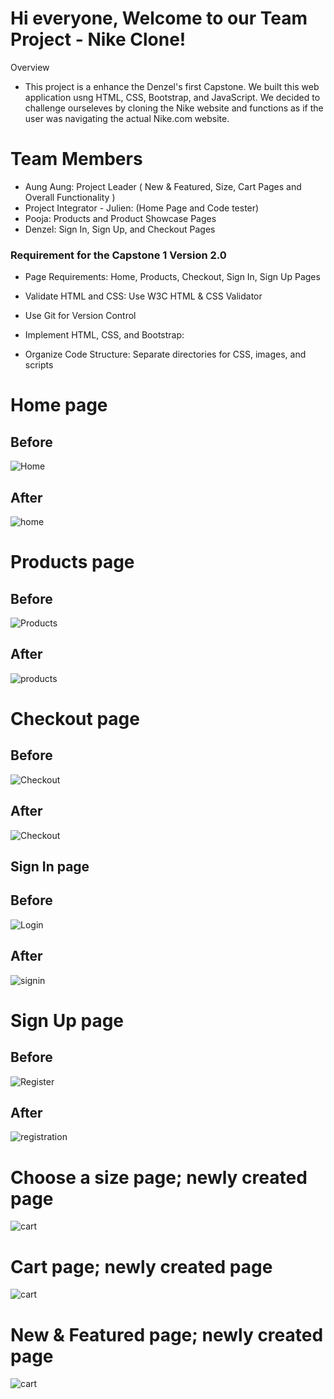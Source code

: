 # Hi everyone, Welcome to our Team Project - Nike Clone!

Overview
- This project is a enhance the Denzel's first Capstone. We built this web application usng HTML, CSS, Bootstrap, and JavaScript. We decided to challenge ourseleves by cloning the Nike website and functions as if the user was navigating the actual Nike.com website.

# Team Members
-  Aung Aung: Project Leader 
 ( New & Featured, Size, Cart Pages and Overall Functionality )
- Project Integrator - Julien: (Home Page and Code tester)
- Pooja: Products and Product Showcase Pages
- Denzel: Sign In, Sign Up, and Checkout Pages

### Requirement for the Capstone 1 Version 2.0
- Page Requirements: Home, Products, Checkout, Sign In, Sign Up Pages

- Validate HTML and CSS: Use W3C HTML & CSS Validator

-  Use Git for Version Control

-  Implement HTML, CSS, and Bootstrap:

- Organize Code Structure: Separate directories for CSS, images, and scripts

# Home page 

## Before
![Home](version1-images/Home.png)
## After
![home](version2-images/home.png)

# Products page
## Before 
![Products](version1-images/Products.png)
## After
![products](version2-images/products.png)

# Checkout page
## Before 
![Checkout](version1-images/Checkout.png)
## After
![Checkout](version1-images/Checkout.png)

## Sign In page
## Before
![Login](version1-images/Login.png)
## After
![signin](version2-images/sign-in.png)

# Sign Up page
## Before
![Register](version1-images/Register.png)
## After
![registration](version2-images/sign-up.png)

# Choose a size page; newly created page
![cart](version2-images/size.png)

# Cart page; newly created page
![cart](version2-images/cart.png)

# New & Featured page; newly created page
![cart](version2-images/new-feature.png)



